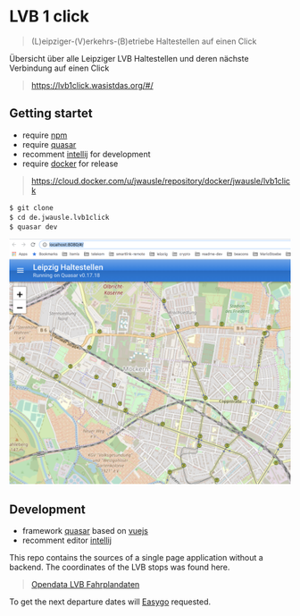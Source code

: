 # LVB 1 click

> (L)eipziger-(V)erkehrs-(B)etriebe Haltestellen auf einen Click

Übersicht über alle Leipziger LVB Haltestellen und deren nächste Verbindung auf einen Click

> https://lvb1click.wasistdas.org/#/

## Getting startet

* require [npm](https://docs.npmjs.com/) 
* require [quasar](https://quasar-framework.org/guide/quasar-cli.html) 
* recomment [intellij](https://www.jetbrains.com/idea/) for development
* require [docker](https://docs.docker.com/install/) for release

> https://cloud.docker.com/u/jwausle/repository/docker/jwausle/lvb1click

```bash
$ git clone 
$ cd de.jwausle.lvb1click
$ quasar dev
```

<img src="./doc/screenshot.png" />

## Development

* framework [quasar](https://quasar-framework.org/) based on [vuejs]()
* recomment editor [intellij](https://www.jetbrains.com/idea)

This repo contains the sources of a single page application without a backend. The coordinates of the LVB stops was found here. 

> [Opendata LVB Fahrplandaten](https://opendata.leipzig.de/dataset/lvb-fahrplandaten)

To get the next departure dates will [Easygo](https://easygo.mdv.de/shop/) requested.

 
